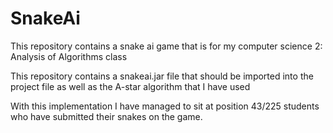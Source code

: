 # SnakeAi

This repository contains a snake ai game that is for my computer science 2: Analysis of Algorithms class 

This repository contains a snakeai.jar file that should be imported into the project file as well as the A-star algorithm that I have used

With this implementation I have managed to sit at position 43/225 students who have submitted their snakes on the game.
